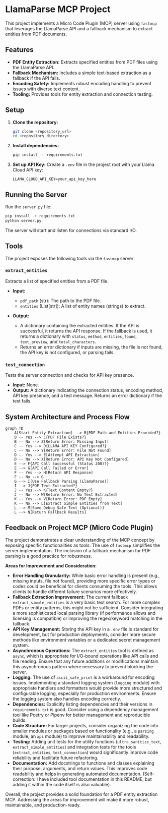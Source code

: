 # LlamaParse MCP Project

This project implements a Micro Code Plugin (MCP) server using `fastmcp` that leverages the LlamaParse API and a fallback mechanism to extract entities from PDF documents.

## Features

- **PDF Entity Extraction:** Extracts specified entities from PDF files using the LlamaParse API.
- **Fallback Mechanism:** Includes a simple text-based extraction as a fallback if the API fails.
- **Encoding Safety:** Implements robust encoding handling to prevent issues with diverse text content.
- **Tooling:** Provides tools for entity extraction and connection testing.

## Setup

1.  **Clone the repository:**
    ```bash
    git clone <repository_url>
    cd <repository_directory>
    ```

2.  **Install dependencies:**
    ```bash
    pip install -r requirements.txt
    ```

3.  **Set up API Key:**
    Create a `.env` file in the project root with your Llama Cloud API key:
    ```env
    LLAMA_CLOUD_API_KEY=your_api_key_here
    ```

## Running the Server

Run the `server.py` file:

```bash
pip install -r requirements.txt
python server.py
```

The server will start and listen for connections via standard I/O.

## Tools

The project exposes the following tools via the `fastmcp` server:

### `extract_entities`

Extracts a list of specified entities from a PDF file.

-   **Input:**
    -   `pdf_path` (str): The path to the PDF file.
    -   `entities` (List[str]): A list of entity names (strings) to extract.

-   **Output:**
    -   A dictionary containing the extracted entities. If the API is successful, it returns the API response. If the fallback is used, it returns a dictionary with `status`, `method`, `entities_found`, `text_preview`, and `total_characters`.
    -   Returns an error dictionary if inputs are missing, the file is not found, the API key is not configured, or parsing fails.

### `test_connection`

Tests the server connection and checks for API key presence.

-   **Input:** None.
-   **Output:** A dictionary indicating the connection status, encoding method, API key presence, and a test message. Returns an error dictionary if the test fails.

## System Architecture and Process Flow

```mermaid
graph TD
    A[Start Entity Extraction] --> B{PDF Path and Entities Provided?}
    B -- Yes --> C{PDF File Exists?}
    B -- No --> Z[Return Error: Missing Input]
    C -- Yes --> D{LLAMA_API_KEY Configured?}
    C -- No --> Y[Return Error: File Not Found]
    D -- Yes --> E[Attempt API Extraction]
    D -- No --> X[Return Error: API Key Not Configured]
    E --> F{API Call Successful (Status 200)?}
    E --> G[API Call Failed or Error]
    F -- Yes --> H[Return API Response]
    F -- No --> G
    G --> I[Use Fallback Parsing (LlamaParse)]
    I --> J{PDF Text Extracted?}
    J -- Yes --> K{Text Content Empty?}
    J -- No --> W[Return Error: No Text Extracted]
    K -- Yes --> V[Return Error: PDF Empty]
    K -- No --> L[Extract Simple Entities from Text]
    L --> M[Save Debug Safe Text (Optional)]
    L --> N[Return Fallback Results]
```

## Feedback on Project MCP (Micro Code Plugin)

The project demonstrates a clear understanding of the MCP concept by exposing specific functionalities as tools. The use of `fastmcp` simplifies the server implementation. The inclusion of a fallback mechanism for PDF parsing is a good practice for robustness.

**Areas for Improvement and Consideration:**

*   **Error Handling Granularity:** While basic error handling is present (e.g., missing inputs, file not found), providing more specific error types or codes could be beneficial for clients consuming the tools. This allows clients to handle different failure scenarios more effectively.
*   **Fallback Extraction Improvement:** The current fallback `extract_simple_entities` is a very basic text search. For more complex PDFs or entity patterns, this might not be sufficient. Consider integrating a more sophisticated local parsing library (if performance allows and licensing is compatible) or improving the regex/keyword matching in the fallback.
*   **API Key Management:** Storing the API key in a `.env` file is standard for development, but for production deployments, consider more secure methods like environment variables or a dedicated secret management system.
*   **Asynchronous Operations:** The `extract_entities` tool is defined as `async`, which is appropriate for I/O-bound operations like API calls and file reading. Ensure that any future additions or modifications maintain this asynchronous pattern where necessary to prevent blocking the server.
*   **Logging:** The use of `ascii_safe_print` is a workaround for encoding issues. Implementing a standard logging system (`logging` module) with appropriate handlers and formatters would provide more structured and configurable logging, especially for production environments. Ensure the logging system also handles encoding correctly.
*   **Dependencies:** Explicitly listing dependencies and their versions in `requirements.txt` is good. Consider using a dependency management tool like Poetry or Pipenv for better management and reproducible builds.
*   **Code Structure:** For larger projects, consider organizing the code into smaller modules or packages based on functionality (e.g., a `parsing` module, an `api` module) to improve maintainability and readability.
*   **Testing:** Adding unit tests for the utility functions (`ultra_sanitize_text`, `extract_simple_entities`) and integration tests for the tools (`extract_entities`, `test_connection`) would significantly improve code reliability and facilitate future refactoring.
*   **Documentation:** Add docstrings to functions and classes explaining their purpose, arguments, and return values. This improves code readability and helps in generating automated documentation. (Self-correction: I have included tool documentation in this README, but adding it within the code itself is also valuable).

Overall, the project provides a solid foundation for a PDF entity extraction MCP. Addressing the areas for improvement will make it more robust, maintainable, and production-ready. 